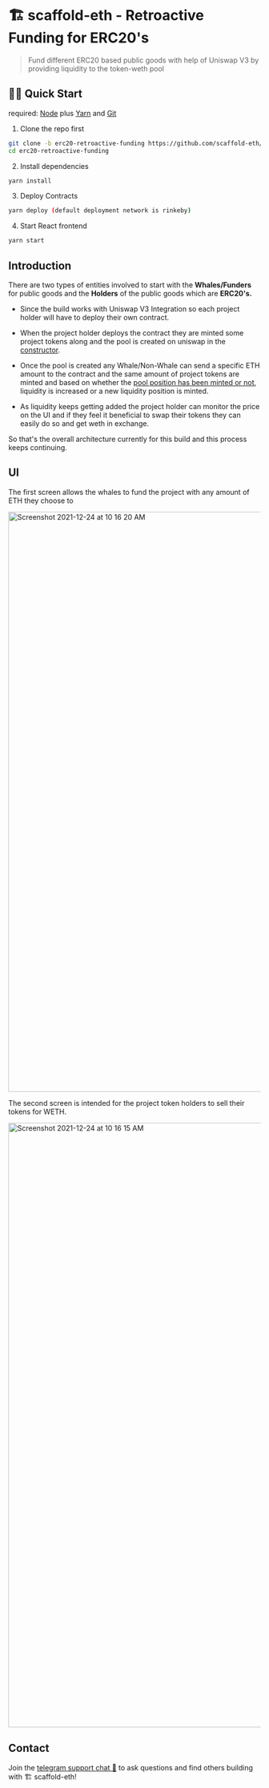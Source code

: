 # 🏗 scaffold-eth - Retroactive Funding for ERC20's

> Fund different ERC20 based public goods with help of Uniswap V3 by providing liquidity to the token-weth pool

## 🏃‍♀️ Quick Start

required: [Node](https://nodejs.org/dist/latest-v12.x/) plus [Yarn](https://classic.yarnpkg.com/en/docs/install/) and [Git](https://git-scm.com/downloads)


1. Clone the repo first
```sh
git clone -b erc20-retroactive-funding https://github.com/scaffold-eth/scaffold-eth-examples.git erc20-retroactive-funding
cd erc20-retroactive-funding
```

2. Install dependencies
```bash
yarn install
```


3. Deploy Contracts
```sh
yarn deploy (default deployment network is rinkeby)
```

4. Start React frontend
```bash
yarn start
```

## Introduction

There are two types of entities involved to start with the **Whales/Funders** for public goods and the **Holders** of the public goods which are **ERC20's.**

- Since the build works with Uniswap V3 Integration so each project holder will have to deploy their own contract.

- When the project holder deploys the contract they are minted some project tokens along and the pool is created on uniswap in the [constructor](https://github.com/scaffold-eth/scaffold-eth-examples/blob/erc20-retroactive-funding/packages/hardhat/contracts/RetroactiveFunding.sol#L783).

- Once the pool is created any Whale/Non-Whale can send a specific ETH amount to the contract and the same amount of project tokens are minted and based on whether the [pool position has been minted or not](https://github.com/scaffold-eth/scaffold-eth-examples/blob/erc20-retroactive-funding/packages/hardhat/contracts/RetroactiveFunding.sol#L854), liquidity is increased or a new liquidity position is minted.

- As liquidity keeps getting added the project holder can monitor the price on the UI and if they feel it beneficial to swap their tokens they can easily do so and get weth in exchange.

So that's the overall architecture currently for this build and this process keeps continuing.

## UI

The first screen allows the whales to fund the project with any amount of ETH they choose to

<img width="1159" alt="Screenshot 2021-12-24 at 10 16 20 AM" src="https://user-images.githubusercontent.com/26670962/147322282-063337f6-699e-4b66-a03b-26b298f135ce.png">

The second screen is intended for the project token holders to sell their tokens for WETH.

<img width="1208" alt="Screenshot 2021-12-24 at 10 16 15 AM" src="https://user-images.githubusercontent.com/26670962/147322554-82377a3c-0429-492c-8078-4d35ec3cbb7e.png">

## Contact

Join the [telegram support chat 💬](https://t.me/joinchat/KByvmRe5wkR-8F_zz6AjpA) to ask questions and find others building with 🏗 scaffold-eth!


